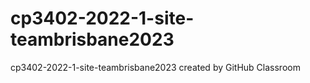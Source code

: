 # cp3402-2022-1-site-teambrisbane2023
cp3402-2022-1-site-teambrisbane2023 created by GitHub Classroom
